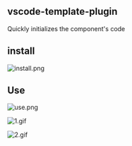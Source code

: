 ## vscode-template-plugin

Quickly initializes the component's code

## install

![install.png](https://i.loli.net/2020/02/03/BZwFoWgEi1527hQ.png)

## Use

![use.png](https://i.loli.net/2020/02/03/FxItEG3TaBzi2Jw.png)

![1.gif](https://i.loli.net/2020/02/03/LUpWo592fGk6Yz8.gif)

![2.gif](https://i.loli.net/2020/02/03/KVCe1PDGTRnIXFu.gif)


